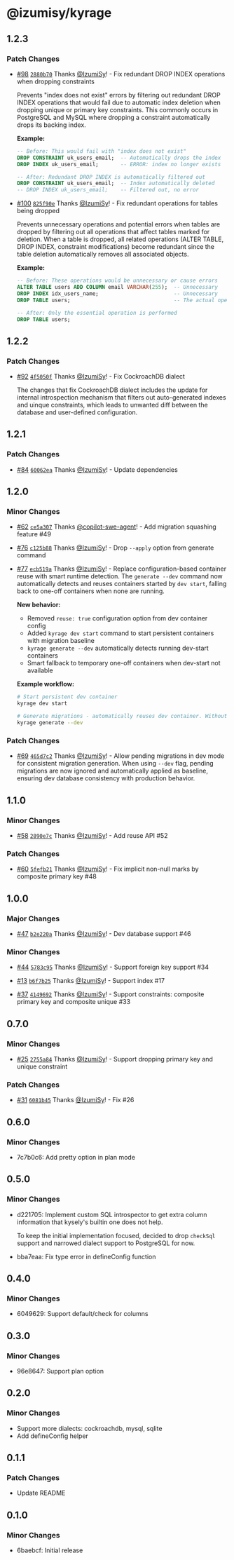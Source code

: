 # @izumisy/kyrage

## 1.2.3

### Patch Changes

- [#98](https://github.com/IzumiSy/kyrage/pull/98) [`2880b70`](https://github.com/IzumiSy/kyrage/commit/2880b709fce022ea16337b8484f545873ad3cd87) Thanks [@IzumiSy](https://github.com/IzumiSy)! - Fix redundant DROP INDEX operations when dropping constraints

  Prevents "index does not exist" errors by filtering out redundant DROP INDEX operations that would fail due to automatic index deletion when dropping unique or primary key constraints. This commonly occurs in PostgreSQL and MySQL where dropping a constraint automatically drops its backing index.

  **Example:**

  ```sql
  -- Before: This would fail with "index does not exist"
  DROP CONSTRAINT uk_users_email;  -- Automatically drops the index
  DROP INDEX uk_users_email;       -- ERROR: index no longer exists

  -- After: Redundant DROP INDEX is automatically filtered out
  DROP CONSTRAINT uk_users_email;  -- Index automatically deleted
  -- DROP INDEX uk_users_email;    -- Filtered out, no error
  ```

- [#100](https://github.com/IzumiSy/kyrage/pull/100) [`825f90e`](https://github.com/IzumiSy/kyrage/commit/825f90e0cece66ddbe763cbe2543057192fb208c) Thanks [@IzumiSy](https://github.com/IzumiSy)! - Fix redundant operations for tables being dropped

  Prevents unnecessary operations and potential errors when tables are dropped by filtering out all operations that affect tables marked for deletion. When a table is dropped, all related operations (ALTER TABLE, DROP INDEX, constraint modifications) become redundant since the table deletion automatically removes all associated objects.

  **Example:**

  ```sql
  -- Before: These operations would be unnecessary or cause errors
  ALTER TABLE users ADD COLUMN email VARCHAR(255);  -- Unnecessary
  DROP INDEX idx_users_name;                        -- Unnecessary
  DROP TABLE users;                                 -- The actual operation needed

  -- After: Only the essential operation is performed
  DROP TABLE users;
  ```

## 1.2.2

### Patch Changes

- [#92](https://github.com/IzumiSy/kyrage/pull/92) [`4f5050f`](https://github.com/IzumiSy/kyrage/commit/4f5050f621bfee351b75ec9427e18abf2cc161d5) Thanks [@IzumiSy](https://github.com/IzumiSy)! - Fix CockroachDB dialect

  The changes that fix CockroachDB dialect includes the update for internal introspection mechanism that filters out auto-generated indexes and uinque constraints, which leads to unwanted diff between the database and user-defined configuration.

## 1.2.1

### Patch Changes

- [#84](https://github.com/IzumiSy/kyrage/pull/84) [`60062ea`](https://github.com/IzumiSy/kyrage/commit/60062ea8e30264202eb2b8f735e9b7e6c322d176) Thanks [@IzumiSy](https://github.com/IzumiSy)! - Update dependencies

## 1.2.0

### Minor Changes

- [#62](https://github.com/IzumiSy/kyrage/pull/62) [`ce5a307`](https://github.com/IzumiSy/kyrage/commit/ce5a3075633f9e1709bffa86e43d55e28efda8fe) Thanks [@copilot-swe-agent](https://github.com/apps/copilot-swe-agent)! - Add migration squashing feature #49

- [#76](https://github.com/IzumiSy/kyrage/pull/76) [`c125b88`](https://github.com/IzumiSy/kyrage/commit/c125b8809fc433cc27f64db7d2e447c4d3ac241c) Thanks [@IzumiSy](https://github.com/IzumiSy)! - Drop `--apply` option from generate command

- [#77](https://github.com/IzumiSy/kyrage/pull/77) [`ecb519a`](https://github.com/IzumiSy/kyrage/commit/ecb519ae1eed5449ff0f69ebca65477b4d646ced) Thanks [@IzumiSy](https://github.com/IzumiSy)! - Replace configuration-based container reuse with smart runtime detection. The `generate --dev` command now automatically detects and reuses containers started by `dev start`, falling back to one-off containers when none are running.

  **New behavior:**

  - Removed `reuse: true` configuration option from dev container config
  - Added `kyrage dev start` command to start persistent containers with migration baseline
  - `kyrage generate --dev` automatically detects running dev-start containers
  - Smart fallback to temporary one-off containers when dev-start not available

  **Example workflow:**

  ```bash
  # Start persistent dev container
  kyrage dev start

  # Generate migrations - automatically reuses dev container. Without dev start, creates temporary container
  kyrage generate --dev
  ```

### Patch Changes

- [#69](https://github.com/IzumiSy/kyrage/pull/69) [`465d7c2`](https://github.com/IzumiSy/kyrage/commit/465d7c2a7b8802ac22035aaf63bd167259c9778a) Thanks [@IzumiSy](https://github.com/IzumiSy)! - Allow pending migrations in dev mode for consistent migration generation. When using `--dev` flag, pending migrations are now ignored and automatically applied as baseline, ensuring dev database consistency with production behavior.

## 1.1.0

### Minor Changes

- [#58](https://github.com/IzumiSy/kyrage/pull/58) [`2890e7c`](https://github.com/IzumiSy/kyrage/commit/2890e7cb44a0ad15e9e319033ed66c5950222ac8) Thanks [@IzumiSy](https://github.com/IzumiSy)! - Add reuse API #52

### Patch Changes

- [#60](https://github.com/IzumiSy/kyrage/pull/60) [`5fefb21`](https://github.com/IzumiSy/kyrage/commit/5fefb21cafc6a1e958fcd74f816c4a5134348087) Thanks [@IzumiSy](https://github.com/IzumiSy)! - Fix implicit non-null marks by composite primary key #48

## 1.0.0

### Major Changes

- [#47](https://github.com/IzumiSy/kyrage/pull/47) [`b2e220a`](https://github.com/IzumiSy/kyrage/commit/b2e220a0dd21228f287a8ea61253039878638e5f) Thanks [@IzumiSy](https://github.com/IzumiSy)! - Dev database support #46

### Minor Changes

- [#44](https://github.com/IzumiSy/kyrage/pull/44) [`5783c95`](https://github.com/IzumiSy/kyrage/commit/5783c951d33c66f7ad1364525557b65195db53a0) Thanks [@IzumiSy](https://github.com/IzumiSy)! - Support foreign key support #34

- [#13](https://github.com/IzumiSy/kyrage/pull/13) [`b6f7b25`](https://github.com/IzumiSy/kyrage/commit/b6f7b258d78d20d8b669719cd62a0cfac097b010) Thanks [@IzumiSy](https://github.com/IzumiSy)! - Support index #17

- [#37](https://github.com/IzumiSy/kyrage/pull/37) [`4149692`](https://github.com/IzumiSy/kyrage/commit/4149692a92c9bb03b606f9d953b7d80af9841194) Thanks [@IzumiSy](https://github.com/IzumiSy)! - Support constraints: composite primary key and composite unique #33

## 0.7.0

### Minor Changes

- [#25](https://github.com/IzumiSy/kyrage/pull/25) [`2755a84`](https://github.com/IzumiSy/kyrage/commit/2755a848f5214e9e4e3864228731c1d7f9753d9a) Thanks [@IzumiSy](https://github.com/IzumiSy)! - Support dropping primary key and unique constraint

### Patch Changes

- [#31](https://github.com/IzumiSy/kyrage/pull/31) [`6081b45`](https://github.com/IzumiSy/kyrage/commit/6081b45ada19c7aadb8d83c8d1a4718342671faa) Thanks [@IzumiSy](https://github.com/IzumiSy)! - Fix #26

## 0.6.0

### Minor Changes

- 7c7b0c6: Add pretty option in plan mode

## 0.5.0

### Minor Changes

- d221705: Implement custom SQL introspector to get extra column information that kysely's builtin one does not help.

  To keep the initial implementation focused, decided to drop `checkSql` support and narrowed dialect support to PostgreSQL for now.

- bba7eaa: Fix type error in defineConfig function

## 0.4.0

### Minor Changes

- 6049629: Support default/check for columns

## 0.3.0

### Minor Changes

- 96e8647: Support plan option

## 0.2.0

### Minor Changes

- Support more dialects: cockroachdb, mysql, sqlite
- Add defineConfig helper

## 0.1.1

### Patch Changes

- Update README

## 0.1.0

### Minor Changes

- 6baebcf: Initial release
